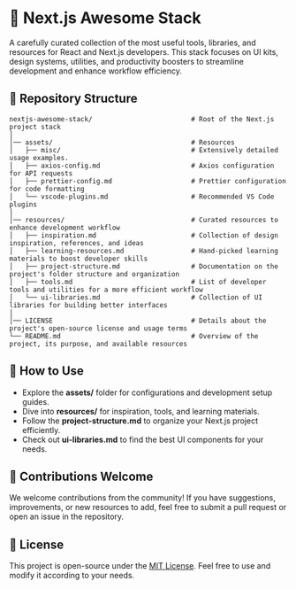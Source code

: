 # 🚀 Next.js Awesome Stack

A carefully curated collection of the most useful tools, libraries, and resources for React and Next.js developers. This stack focuses on UI kits, design systems, utilities, and productivity boosters to streamline development and enhance workflow efficiency.

## 📂 Repository Structure
```
nextjs-awesome-stack/                         # Root of the Next.js project stack
│
│── assets/                                   # Resources
│   ├── misc/                                 # Extensively detailed usage examples.
│   ├── axios-config.md                       # Axios configuration for API requests
│   ├── prettier-config.md                    # Prettier configuration for code formatting
│   └── vscode-plugins.md                     # Recommended VS Code plugins
│
│── resources/                                # Curated resources to enhance development workflow
│   ├── inspiration.md                        # Collection of design inspiration, references, and ideas
│   ├── learning-resources.md                 # Hand-picked learning materials to boost developer skills
│   ├── project-structure.md                  # Documentation on the project's folder structure and organization
│   ├── tools.md                              # List of developer tools and utilities for a more efficient workflow
│   └── ui-libraries.md                       # Collection of UI libraries for building better interfaces
│
│── LICENSE                                   # Details about the project's open-source license and usage terms
└── README.md                                 # Overview of the project, its purpose, and available resources
```

## 📖 How to Use
- Explore the **assets/** folder for configurations and development setup guides.
- Dive into **resources/** for inspiration, tools, and learning materials.
- Follow the **project-structure.md** to organize your Next.js project efficiently.
- Check out **ui-libraries.md** to find the best UI components for your needs.

## 🤝 Contributions Welcome
We welcome contributions from the community! If you have suggestions, improvements, or new resources to add, feel free to submit a pull request or open an issue in the repository.

## 📜 License
This project is open-source under the [MIT License](LICENSE). Feel free to use and modify it according to your needs.


